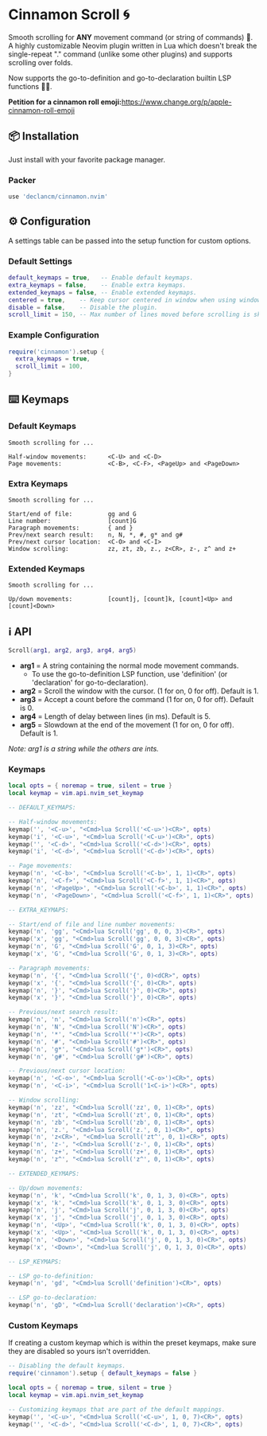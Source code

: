 # Cinnamon Scroll 🌀

Smooth scrolling for __ANY__ movement command (or string of commands) 🤯. A
highly customizable Neovim plugin written in Lua which doesn't break the
single-repeat "." command (unlike some other plugins) and supports scrolling
over folds.

Now supports the go-to-definition and go-to-declaration builtin LSP functions 🥳🎉.

__Petition for a cinnamon roll emoji:__<https://www.change.org/p/apple-cinnamon-roll-emoji>

## 📦 Installation

Just install with your favorite package manager.

### Packer

```lua
use 'declancm/cinnamon.nvim'
```

## ⚙️ Configuration

A settings table can be passed into the setup function for custom options.

### Default Settings

```lua
default_keymaps = true,   -- Enable default keymaps.
extra_keymaps = false,    -- Enable extra keymaps.
extended_keymaps = false, -- Enable extended keymaps.
centered = true,    -- Keep cursor centered in window when using window scrolling.
disable = false,    -- Disable the plugin.
scroll_limit = 150, -- Max number of lines moved before scrolling is skipped.
```

### Example Configuration

```lua
require('cinnamon').setup {
  extra_keymaps = true,
  scroll_limit = 100,
}
```

## ⌨️ Keymaps

### Default Keymaps

```
Smooth scrolling for ...

Half-window movements:      <C-U> and <C-D>
Page movements:             <C-B>, <C-F>, <PageUp> and <PageDown>
```

### Extra Keymaps

```
Smooth scrolling for ...

Start/end of file:          gg and G
Line number:                [count]G
Paragraph movements:        { and }
Prev/next search result:    n, N, *, #, g* and g#
Prev/next cursor location:  <C-O> and <C-I>
Window scrolling:           zz, zt, zb, z., z<CR>, z-, z^ and z+
```

### Extended Keymaps

```
Smooth scrolling for ...

Up/down movements:          [count]j, [count]k, [count]<Up> and [count]<Down>
```

## ℹ️ API

```lua
Scroll(arg1, arg2, arg3, arg4, arg5)
```

* __arg1__ = A string containing the normal mode movement commands.
  * To use the go-to-definition LSP function, use 'definition' (or 'declaration'
    for go-to-declaration).
* __arg2__ = Scroll the window with the cursor. (1 for on, 0 for off). Default is 1.
* __arg3__ = Accept a count before the command (1 for on, 0 for off). Default is 0.
* __arg4__ = Length of delay between lines (in ms). Default is 5.
* __arg5__ = Slowdown at the end of the movement (1 for on, 0 for off). Default is 1.

_Note: arg1 is a string while the others are ints._

### Keymaps

```lua
local opts = { noremap = true, silent = true }
local keymap = vim.api.nvim_set_keymap

-- DEFAULT_KEYMAPS:

-- Half-window movements:
keymap('', '<C-u>', "<Cmd>lua Scroll('<C-u>')<CR>", opts)
keymap('i', '<C-u>', "<Cmd>lua Scroll('<C-u>')<CR>", opts)
keymap('', '<C-d>', "<Cmd>lua Scroll('<C-d>')<CR>", opts)
keymap('i', '<C-d>', "<Cmd>lua Scroll('<C-d>')<CR>", opts)

-- Page movements:
keymap('n', '<C-b>', "<Cmd>lua Scroll('<C-b>', 1, 1)<CR>", opts)
keymap('n', '<C-f>', "<Cmd>lua Scroll('<C-f>', 1, 1)<CR>", opts)
keymap('n', '<PageUp>', "<Cmd>lua Scroll('<C-b>', 1, 1)<CR>", opts)
keymap('n', '<PageDown>', "<Cmd>lua Scroll('<C-f>', 1, 1)<CR>", opts)

-- EXTRA_KEYMAPS:

-- Start/end of file and line number movements:
keymap('n', 'gg', "<Cmd>lua Scroll('gg', 0, 0, 3)<CR>", opts)
keymap('x', 'gg', "<Cmd>lua Scroll('gg', 0, 0, 3)<CR>", opts)
keymap('n', 'G', "<Cmd>lua Scroll('G', 0, 1, 3)<CR>", opts)
keymap('x', 'G', "<Cmd>lua Scroll('G', 0, 1, 3)<CR>", opts)

-- Paragraph movements:
keymap('n', '{', "<Cmd>lua Scroll('{', 0)<dCR>", opts)
keymap('x', '{', "<Cmd>lua Scroll('{', 0)<CR>", opts)
keymap('n', '}', "<Cmd>lua Scroll('}', 0)<CR>", opts)
keymap('x', '}', "<Cmd>lua Scroll('}', 0)<CR>", opts)

-- Previous/next search result:
keymap('n', 'n', "<Cmd>lua Scroll('n')<CR>", opts)
keymap('n', 'N', "<Cmd>lua Scroll('N')<CR>", opts)
keymap('n', '*', "<Cmd>lua Scroll('*')<CR>", opts)
keymap('n', '#', "<Cmd>lua Scroll('#')<CR>", opts)
keymap('n', 'g*', "<Cmd>lua Scroll('g*')<CR>", opts)
keymap('n', 'g#', "<Cmd>lua Scroll('g#')<CR>", opts)

-- Previous/next cursor location:
keymap('n', '<C-o>', "<Cmd>lua Scroll('<C-o>')<CR>", opts)
keymap('n', '<C-i>', "<Cmd>lua Scroll('1<C-i>')<CR>", opts)

-- Window scrolling:
keymap('n', 'zz', "<Cmd>lua Scroll('zz', 0, 1)<CR>", opts)
keymap('n', 'zt', "<Cmd>lua Scroll('zt', 0, 1)<CR>", opts)
keymap('n', 'zb', "<Cmd>lua Scroll('zb', 0, 1)<CR>", opts)
keymap('n', 'z.', "<Cmd>lua Scroll('z.', 0, 1)<CR>", opts)
keymap('n', 'z<CR>', "<Cmd>lua Scroll('zt^', 0, 1)<CR>", opts)
keymap('n', 'z-', "<Cmd>lua Scroll('z-', 0, 1)<CR>", opts)
keymap('n', 'z+', "<Cmd>lua Scroll('z+', 0, 1)<CR>", opts)
keymap('n', 'z^', "<Cmd>lua Scroll('z^', 0, 1)<CR>", opts)

-- EXTENDED_KEYMAPS:

-- Up/down movements:
keymap('n', 'k', "<Cmd>lua Scroll('k', 0, 1, 3, 0)<CR>", opts)
keymap('x', 'k', "<Cmd>lua Scroll('k', 0, 1, 3, 0)<CR>", opts)
keymap('n', 'j', "<Cmd>lua Scroll('j', 0, 1, 3, 0)<CR>", opts)
keymap('x', 'j', "<Cmd>lua Scroll('j', 0, 1, 3, 0)<CR>", opts)
keymap('n', '<Up>', "<Cmd>lua Scroll('k', 0, 1, 3, 0)<CR>", opts)
keymap('x', '<Up>', "<Cmd>lua Scroll('k', 0, 1, 3, 0)<CR>", opts)
keymap('n', '<Down>', "<Cmd>lua Scroll('j', 0, 1, 3, 0)<CR>", opts)
keymap('x', '<Down>', "<Cmd>lua Scroll('j', 0, 1, 3, 0)<CR>", opts)

-- LSP_KEYMAPS:

-- LSP go-to-definition:
keymap('n', 'gd', "<Cmd>lua Scroll('definition')<CR>", opts)

-- LSP go-to-declaration:
keymap('n', 'gD', "<Cmd>lua Scroll('declaration')<CR>", opts)
```

### Custom Keymaps

If creating a custom keymap which is within the preset keymaps, make sure they 
are disabled so yours isn't overridden.

```lua
-- Disabling the default keymaps.
require('cinnamon').setup { default_keymaps = false }

local opts = { noremap = true, silent = true }
local keymap = vim.api.nvim_set_keymap

-- Customizing keymaps that are part of the default mappings.
keymap('', '<C-u>', "<Cmd>lua Scroll('<C-u>', 1, 0, 7)<CR>", opts)
keymap('', '<C-d>', "<Cmd>lua Scroll('<C-d>', 1, 0, 7)<CR>", opts)
```
